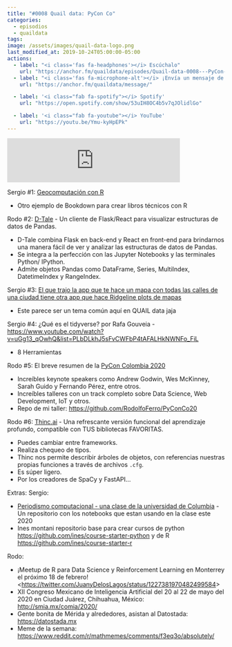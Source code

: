 ```yaml
---
title: "#0008 Quail data: PyCon Co"
categories:
  - episodios
  - quaildata
tags:
image: /assets/images/quail-data-logo.png
last_modified_at: 2019-10-24T05:00:00-05:00
actions:
  - label: "<i class='fas fa-headphones'></i> Escúchalo"
    url: "https://anchor.fm/quaildata/episodes/Quail-data-0008---PyCon-Co-earh13"
  - label: "<i class='fas fa-microphone-alt'></i> ¡Envía un mensaje de voz!"
    url: "https://anchor.fm/quaildata/message/"

  - label: '<i class="fab fa-spotify"></i> Spotify'
    url: "https://open.spotify.com/show/53uIH8OC4b5v7qJOlidlGo"

  - label: '<i class="fab fa-youtube"></i> YouTube'
    url: "https://youtu.be/Ymu-kyHpEPk"
---
```


<iframe src="https://anchor.fm/quaildata/embed/episodes/Quail-data-0008---PyCon-Co-earh13" height="102px" width="400px" frameborder="0" scrolling="no"></iframe>

Sergio #1: [Geocomputación con R](<https://geocompr.robinlovelace.net/>) 
-   Otro ejemplo de Bookdown para crear libros técnicos con R

Rodo #2: [D-Tale](<https://github.com/man-group/dtale>) - Un cliente de Flask/React para visualizar estructuras de datos de Pandas.
-   D-Tale combina Flask en back-end y React en front-end para brindarnos una manera fácil de ver y analizar las estructuras de datos de Pandas.
-   Se integra a la perfección con las Jupyter Notebooks y las terminales Python/ IPython. 
-   Admite objetos Pandas como DataFrame, Series, MultiIndex, DatetimeIndex y RangeIndex.

Sergio #3: [El que trajo la app que te hace un mapa con todas las calles de una ciudad tiene otra app que hace Ridgeline plots de mapas](<https://anvaka.github.io/peak-map/>) 
-   Este parece ser un tema común aquí en QUAIL data jaja

Sergio #4: ¿Qué es el tidyverse? por Rafa Gouveia - <https://www.youtube.com/watch?v=uGg13_qOwhQ&list=PLbDLkhJ5sFvCWFbP4tAFALHkNWNFo_FiL> 
-   8 Herramientas

Rodo #5: El breve resumen de la [PyCon Colombia 2020](<https://www.pycon.co/>)
-   Increíbles keynote speakers como Andrew Godwin, Wes McKinney, Sarah Guido y Fernando Pérez, entre otros.
-   Increíbles talleres con un track completo sobre Data Science, Web Development, IoT y otros.
-   Repo de mi taller: <https://github.com/RodolfoFerro/PyConCo20>

Rodo #6: [Thinc.ai](<https://thinc.ai/>) - Una refrescante versión funcional del aprendizaje profundo, compatible con TUS bibliotecas FAVORITAS.
-   Puedes cambiar entre frameworks.
-   Realiza chequeo de tipos.
-   Thinc nos permite describir árboles de objetos, con referencias nuestras propias funciones a través de archivos `.cfg`.
-   Es súper ligero.
-   Por los creadores de SpaCy y FastAPI...

Extras:
Sergio: 
-   [Periodismo computacional - una clase de la universidad de Columbia](<https://github.com/computationaljournalism/columbia2020>) - Un repositorio con los notebooks que estan usando en la clase este 2020
-   Ines montani repositorio base para crear cursos de python <https://github.com/ines/course-starter-python> y de R <https://github.com/ines/course-starter-r> 

Rodo:
-   ¡Meetup de R para Data Science y Reinforcement Learning en Monterrey el próximo 18 de febrero! <<https://twitter.com/JuanyDelosLagos/status/1227381970482499584>> 
-   XII Congreso Mexicano de Inteligencia Artificial del 20 al 22 de mayo del 2020 en Ciudad Juárez, Chihuahua, México: <http://smia.mx/comia/2020/> 
-   Gente bonita de Mérida y alrededores, asistan al Datostada: <https://datostada.mx> 
-   Meme de la semana: <https://www.reddit.com/r/mathmemes/comments/f3eq3o/absolutely/>